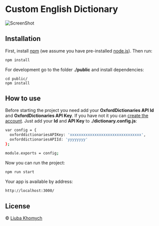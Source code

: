 # Custom English Dictionary 
> 

![ScreenShot](https://github.com/abbothca/englishdictionary.git/screenshot.jpg)

## Installation

First, install [npm](https://www.npmjs.com/) (we assume you have pre-installed [node.js](https://nodejs.org/)).
Then run:

```bash
npm install
```

For development go to the folder **./public** and install dependencies:
```
cd public/
npm install
```

## How to use

Before starting the project you need add your **OxfordDictionaries API Id** and **OxfordDictionaries API Key**. If you have not it you can [create the account](https://developer.oxforddictionaries.com/).
Just add your **Id** and **API Key** to **./dictionary.config.js**:

```bash
var config = {
  oxforddictionariesAPIKey: 'xxxxxxxxxxxxxxxxxxxxxxxxxxxxxxxx',
  oxforddictionariesAPIId: 'yyyyyyyy'
};

module.exports = config;
```

Now you can run the project:

```bash
npm run start
```

Your app is available by address:

```bash
http://localhost:3000/
```

## License

 © [Liuba Khomych](https://www.facebook.com/abbothca)


[npm-image]: https://badge.fury.io/js/generator-first.svg
[npm-url]: https://npmjs.org/package/generator-first
[travis-image]: https://travis-ci.org/abbothca/generator-first.svg?branch=master
[travis-url]: https://travis-ci.org/abbothca/generator-first
[daviddm-image]: https://david-dm.org/abbothca/generator-first.svg?theme=shields.io
[daviddm-url]: https://david-dm.org/abbothca/generator-first
[coveralls-image]: https://coveralls.io/repos/abbothca/generator-first/badge.svg
[coveralls-url]: https://coveralls.io/r/abbothca/generator-first
